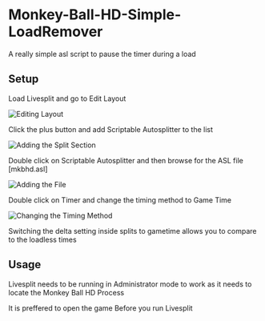 # Monkey-Ball-HD-Simple-LoadRemover
A really simple asl script to pause the timer during a load

## Setup

Load Livesplit and go to Edit Layout

![Editing Layout](https://i.imgur.com/RXqxCDF.png)

Click the plus button and add Scriptable Autosplitter to the list

![Adding the Split Section](https://i.imgur.com/q40mjB6.png)

Double click on Scriptable Autosplitter and then browse for the ASL file [mkbhd.asl]

![Adding the File](https://i.imgur.com/kEUEzPV.png)

Double click on Timer and change the timing method to Game Time

![Changing the Timing Method](https://i.imgur.com/MrDxUQr.png)

Switching the delta setting inside splits to gametime allows you to compare to the loadless times

## Usage

Livesplit needs to be running in Administrator mode to work as it needs to locate the Monkey Ball HD Process

It is preffered to open the game Before you run Livesplit

